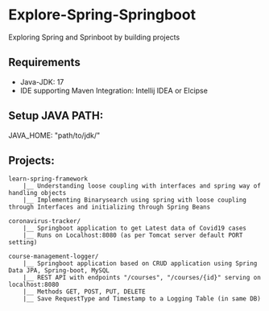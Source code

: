 # Explore-Spring-Springboot
Exploring Spring and Sprinboot by building projects

## Requirements
- Java-JDK: 17
- IDE supporting Maven Integration: Intellij IDEA or Elcipse

## Setup JAVA PATH:
JAVA_HOME: "path/to/jdk/"

## Projects:

    learn-spring-framework
        |__ Understanding loose coupling with interfaces and spring way of handling objects
        |__ Implementing Binarysearch using spring with loose coupling through Interfaces and initializing through Spring Beans
        
    coronavirus-tracker/
        |__ Springboot application to get Latest data of Covid19 cases
        |__ Runs on Localhost:8080 (as per Tomcat server default PORT setting)
    
    course-management-logger/
        |__ Springboot application based on CRUD application using Spring Data JPA, Spring-boot, MySQL
        |__ REST API with endpoints "/courses", "/courses/{id}" serving on localhost:8080
        |__ Methods GET, POST, PUT, DELETE
        |__ Save RequestType and Timestamp to a Logging Table (in same DB)
    
    
      
